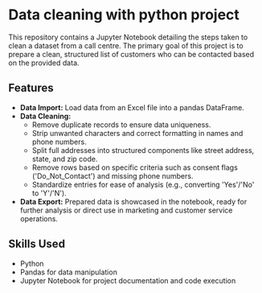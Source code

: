 # Data cleaning with python project
This repository contains a Jupyter Notebook detailing the steps taken to clean a dataset from a call centre. The primary goal of this project is to prepare a clean, structured list of customers who can be contacted based on the provided data.

## Features
- **Data Import:** Load data from an Excel file into a pandas DataFrame.
- **Data Cleaning:**
  - Remove duplicate records to ensure data uniqueness.
  - Strip unwanted characters and correct formatting in names and phone numbers.
  - Split full addresses into structured components like street address, state, and zip code.
  - Remove rows based on specific criteria such as consent flags ('Do_Not_Contact') and missing phone numbers.
  - Standardize entries for ease of analysis (e.g., converting 'Yes'/'No' to 'Y'/'N').
- **Data Export:** Prepared data is showcased in the notebook, ready for further analysis or direct use in marketing and customer service operations.

## Skills Used
- Python
- Pandas for data manipulation
- Jupyter Notebook for project documentation and code execution

